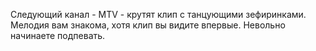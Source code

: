 Следующий канал - MTV - крутят клип с танцующими зефиринками. Мелодия вам знакома, хотя клип вы видите впервые.
Невольно начинаете подпевать. 
